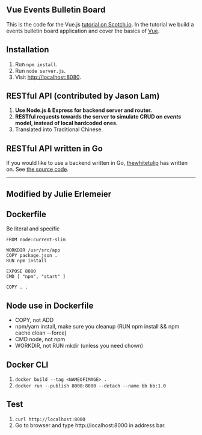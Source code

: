 ## Vue Events Bulletin Board

This is the code for the Vue.js [tutorial on Scotch.io](https://scotch.io/tutorials/build-a-single-page-time-tracking-app-with-vue-js-introduction). In the tutorial we build a events bulletin board application and cover the basics of [Vue](http://vuejs.org/).

## Installation

1. Run `npm install`.
2. Run `node server.js`.
3. Visit [http://localhost:8080](http://localhost:8080).

## RESTful API (contributed by Jason Lam)

1. **Use Node.js & Express for backend server and router.**
2. **RESTful requests towards the server to simulate CRUD on *events* model, instead of local hardcoded ones.**
3. Translated into Traditional Chinese.

## RESTful API written in Go 

If you would like to use a backend written in Go, [thewhitetulip](http://github.com/thewhitetulip) has written on. See [the source code](https://github.com/thewhitetulip/go-vue-events).

---

## Modified by Julie Erlemeier 

## Dockerfile
Be literal and specific

```
FROM node:current-slim

WORKDIR /usr/src/app
COPY package.json .
RUN npm install

EXPOSE 8080
CMD [ "npm", "start" ]

COPY . .
```

## Node use in Dockerfile
- COPY, not ADD
- npm/yarn install, make sure you cleanup (RUN npm install && npm cache clean --force)
- CMD node, not npm
- WORKDIR, not RUN mkdir (unless you need chown)

## Docker CLI
1. `docker build --tag <NAMEOFIMAGE> .`
2. `docker run --publish 8000:8080 --detach --name bb bb:1.0`
 
## Test
1. `curl http://localhost:8000`
2. Go to browser and type http://localhost:8000 in address bar.
